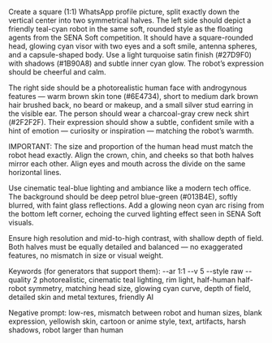 Create a square (1:1) WhatsApp profile picture, split exactly down the vertical center into two symmetrical halves. The left side should depict a friendly teal-cyan robot in the same soft, rounded style as the floating agents from the SENA Soft competition. It should have a square-rounded head, glowing cyan visor with two eyes and a soft smile, antenna spheres, and a capsule-shaped body. Use a light turquoise satin finish (#27D9F0) with shadows (#1B90A8) and subtle inner cyan glow. The robot’s expression should be cheerful and calm.

The right side should be a photorealistic human face with androgynous features — warm brown skin tone (#6E4734), short to medium dark brown hair brushed back, no beard or makeup, and a small silver stud earring in the visible ear. The person should wear a charcoal-gray crew neck shirt (#2F2F2F). Their expression should show a subtle, confident smile with a hint of emotion — curiosity or inspiration — matching the robot’s warmth.

IMPORTANT: The size and proportion of the human head must match the robot head exactly. Align the crown, chin, and cheeks so that both halves mirror each other. Align eyes and mouth across the divide on the same horizontal lines.

Use cinematic teal-blue lighting and ambiance like a modern tech office. The background should be deep petrol blue-green (#013B4E), softly blurred, with faint glass reflections. Add a glowing neon cyan arc rising from the bottom left corner, echoing the curved lighting effect seen in SENA Soft visuals.

Ensure high resolution and mid-to-high contrast, with shallow depth of field. Both halves must be equally detailed and balanced — no exaggerated features, no mismatch in size or visual weight.

Keywords (for generators that support them):
--ar 1:1 --v 5 --style raw --quality 2 photorealistic, cinematic teal lighting, rim light, half-human half-robot symmetry, matching head size, glowing cyan curve, depth of field, detailed skin and metal textures, friendly AI

Negative prompt:
low-res, mismatch between robot and human sizes, blank expression, yellowish skin, cartoon or anime style, text, artifacts, harsh shadows, robot larger than human